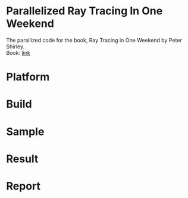 # Parallelized Ray Tracing In One Weekend
The parallized code for the book, Ray Tracing in One Weekend by Peter Shirley.  
Book: [link](https://raytracing.github.io/v3/books/RayTracingInOneWeekend.html)

# Platform

# Build

# Sample

# Result

# Report
